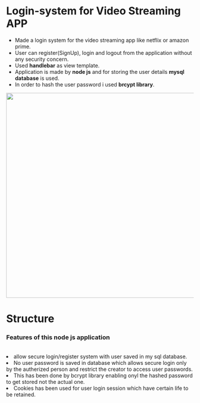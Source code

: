 # Login-system for Video Streaming APP
* Made a login system for the video streaming app like netflix or amazon prime.
* User can register(SignUp), login and logout from the application without any security concern.
* Used **handlebar** as view template.
* Application is made by **node js** and for storing the user details **mysql database** is used.
* In order to hash the user password i used **brcypt library**. 

<!-- ![alt-text](https://i.imgur.com/ifDuw35.gif) -->
<img src="https://i.imgur.com/ifDuw35.gif" width="850" height="550"/>

<h1>Structure</h1>
<h3>Features of this node js application</h3><br>
<li> allow secure login/register system with user saved in my sql database.</li>
<li> No user password is saved in database which allows secure login only by the autherized person and restrict the creator to access user passwords.</li>
<li> This has been done by bcrypt library enabling onyl the hashed password to get stored not the actual one.</li>
<li>Cookies has been used for user login session which have certain life to be retained.</li>

